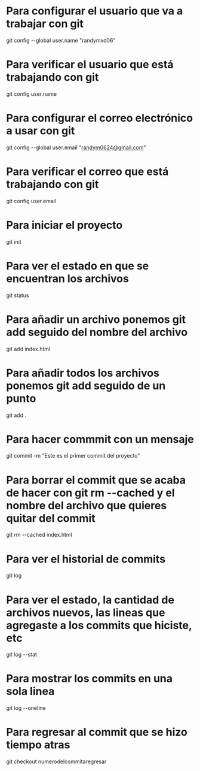 # Para configurar el usuario que va a trabajar con git
git config --global user.name "randymxd06"

# Para verificar el usuario que está trabajando con git
git config user.name

# Para configurar el correo electrónico a usar con git
git config --global user.email "randym0624@gmail.com"

# Para verificar el correo que está trabajando con git
git config user.email

# Para iniciar el proyecto
git init

# Para ver el estado en que se encuentran los archivos
git status

# Para añadir un archivo ponemos git add seguido del nombre del archivo
git add index.html

# Para añadir todos los archivos ponemos git add seguido de un punto
git add .

# Para hacer commmit con un mensaje
git commit -m "Este es el primer commit del proyecto"

# Para borrar el commit que se acaba de hacer con git rm --cached y el nombre del archivo que quieres quitar del commit
git rm --cached index.html

# Para ver el historial de commits
git log

# Para ver el estado, la cantidad de archivos nuevos, las lineas que agregaste a los commits que hiciste, etc
git log --stat

# Para mostrar los commits en una sola linea
git log --oneline

# Para regresar al commit que se hizo tiempo atras
git checkout numerodelcommitaregresar